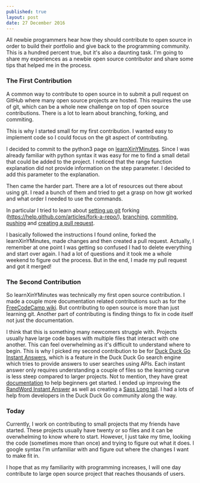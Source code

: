 ```yaml
---
published: true
layout: post
date: 27 December 2016
---
```

All newbie programmers hear how they should contribute to open source in order to build their portfolio and give back to the programming community. This is a hundred percent true, but it's also a daunting task.
I'm going to share my experiences as a newbie open source contributor and share some tips that helped me in the process. 

### The First Contribution
A common way to contribute to open source in to submit a pull request on GitHub where many open source projects are hosted. This requires the use of git, which can be a whole new challenge on top of open source contributions. There is a lot to learn about branching, forking, and commiting.

This is why I started small for my first contribution. I wanted easy to implement code so I could focus on the git aspect of contributing.

I decided to commit to the python3 page on [learnXinYMinutes](https://learnxinyminutes.com/docs/python3/). Since I was already familiar with python syntax it was easy for me to find a small detail that could be added to the project. I noticed that the range function explanation did not provide information on the step parameter. I decided to add this parameter to the explanation. 

Then came the harder part. There are a lot of resources out there about using git. I read a bunch of them and tried to get a grasp on how git worked and what order I needed to use the commands.

In particular I tried to learn about [setting up git](https://help.github.com/articles/set-up-git/) forking (https://help.github.com/articles/fork-a-repo/), [branching](https://git-scm.com/book/en/v2/Git-Branching-Branches-in-a-Nutshell), [commiting](http://media.pragprog.com/titles/tsgit/chap-005-extract.html), [pushing](https://help.github.com/articles/pushing-to-a-remote/) and [creating a pull request](https://help.github.com/articles/creating-a-pull-request/). 

I basically followed the instructions I found online, forked the learnXinYMinutes, made changes and then created a pull request. Actually, I remember at one point I was getting so confused I had to delete everything and start over again. I had a lot of questions and it took me a whole weekend to figure out the process. But in the end, I made my pull request and got it merged!

### The Second Contribution 
So learnXinYMinutes was technically my first open source contribution. I made a couple more documentation related contributions such as for the [FreeCodeCamp wiki](https://github.com/FreeCodeCamp/wiki). But contributing to open source is more than just learning git. Another part of contributing is finding things to fix in code itself not just the documentation.

I think that this is something many newcomers struggle with. Projects usually have large code bases with multiple files that interact with one another. This can feel overwhelming as it's difficult to understand where to begin. This is why I picked my second contribution to be for [Duck Duck Go Instant Answers](https://duckduckhack.com/), which is a feature in the Duck Duck Go search engine which tries to provide answers to user searches using APIs. Each instant answer only requires understanding a couple of files so the learning curve is less steep compared to larger projects. Not to mention, they have great [documentation](https://docs.duckduckhack.com/) to help beginners get started. I ended up improving the [RandWord Instant Answer](https://duck.co/ia/view/rand_word) as well as creating a [Sass Long tail](https://duck.co/ia/view/sass). I had a lots of help from developers in the Duck Duck Go community along the way. 

### Today
Currently, I work on contributing to small projects that my friends have started. These projects usually have twenty or so files and it can be overwhelming to know where to start. However, I just take my time, looking the code (sometimes more than once) and trying to figure out what it does. I google syntax I'm unfamiliar with and figure out where the changes I want to make fit in. 

I hope that as my familiarity with programming increases, I will one day contribute to large open source project that reaches thousands of users.

